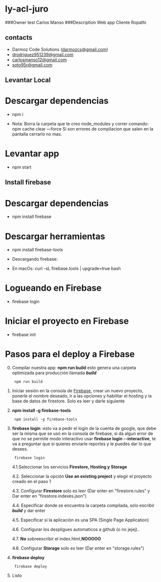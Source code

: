 # ly-acl-juro
###Owner test
Carlos Manso
###Description
Web app Cliente Ropathi

## contacts
* Darmoz Code Solutions (darmozcs@gmail.com)
* drodriguez951239@gmail.com
* carlosmanso12@gmail.com
* soto95r@gmail.com


## Levantar Local
# Descargar dependencias
* npm i

* Nota: Borra la carpeta que te creo node_modules y correr comando: npm cache clear —force
Si son errores de compilacion que salen en la pantalla cerrarlo no mas.

# Levantar app
* npm start

## Install firebase
# Descargar dependencias
* npm install firebase

# Descargar herramientas
* npm install firebase-tools

*   Descargando firebase: 
- En macOs: curl -sL firebase.tools | upgrade=true bash

# Logueando en Firebase
* firebase login

# Iniciar el proyecto en Firebase
* firebase init

# Pasos para el deploy a Firebase

0. Compilar nuestra app: **npm run build** esto genera una carpeta optimizada para producción llamada _**build**_

        npm run build
1. Iniciar sesión en la consola de [Firebase](https://console.firebase.google.com), crear un nuevo proyecto, ponerle el nombre deseado, ir a las opciones y habilitar el hosting y la base de datos de firestore. Solo es leer y darle siguiente
2. **npm install -g firebase-tools**

        npm install -g firebase-tools
3. **firebase login**  :esto va a pedir el login de la cuenta de google, que debe ser la misma que se usó en la consola de firebase, si da algun error de que no se permite modo interactivo usar **firebase login --interactive**, te va a preguntar que si quieres enviarle reportes y le puedes dar lo que desees.

        firebase login 
        
    4.1.Seleccionar los servicios **Firestore, Hosting y Storage**
    
    4.2. Seleccionar la opción **Use an existing project** y elegir el proyecto creado en el paso 1
    
    4.3. Configurar **Firestore** solo es leer (Dar enter en "firestore.rules" y Dar enter en "firestore.indexes.json")
    
    4.4. Especificar donde se encuentra la carpeta compilada, solo escribir _**build**_ y dar enter
    
    4.5. Especificar si la aplicación es una SPA (Single Page Application)
    
    4.6. Configurar los despligues automaticos a github (o no jejej)..
    
    4.7. **No** sobreescribir el index.html,**NOOOOO**
    
    4.8. Configurar **Storage** solo es leer (Dar enter en "storage.rules")
    
5. **firebase deploy**

        firebase deploy 
6. Listo
